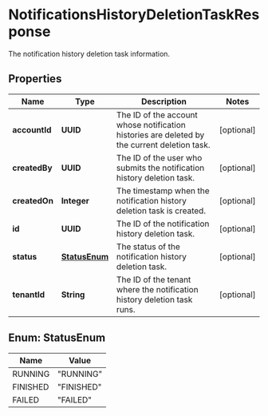 

# NotificationsHistoryDeletionTaskResponse

The notification history deletion task information.

## Properties

| Name | Type | Description | Notes |
|------------ | ------------- | ------------- | -------------|
|**accountId** | **UUID** | The ID of the account whose notification histories are deleted by the current deletion task. |  [optional] |
|**createdBy** | **UUID** | The ID of the user who submits the notification history deletion task. |  [optional] |
|**createdOn** | **Integer** | The timestamp when the notification history deletion task is created. |  [optional] |
|**id** | **UUID** | The ID of the notification history deletion task. |  [optional] |
|**status** | [**StatusEnum**](#StatusEnum) | The status of the notification history deletion task. |  [optional] |
|**tenantId** | **String** | The ID of the tenant where the notification history deletion task runs. |  [optional] |



## Enum: StatusEnum

| Name | Value |
|---- | -----|
| RUNNING | &quot;RUNNING&quot; |
| FINISHED | &quot;FINISHED&quot; |
| FAILED | &quot;FAILED&quot; |



